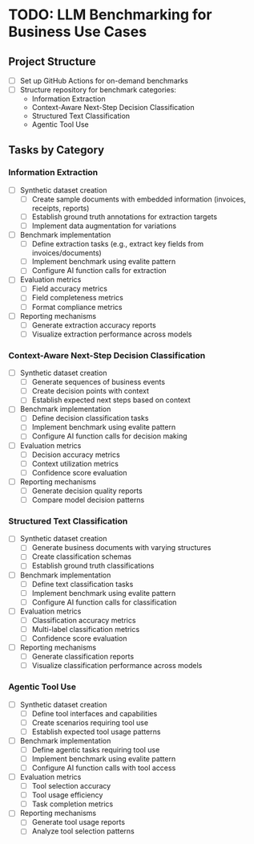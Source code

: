 # TODO: LLM Benchmarking for Business Use Cases

## Project Structure
- [ ] Set up GitHub Actions for on-demand benchmarks
- [ ] Structure repository for benchmark categories:
  - Information Extraction
  - Context-Aware Next-Step Decision Classification
  - Structured Text Classification
  - Agentic Tool Use

## Tasks by Category

### Information Extraction
- [ ] Synthetic dataset creation
  - [ ] Create sample documents with embedded information (invoices, receipts, reports)
  - [ ] Establish ground truth annotations for extraction targets
  - [ ] Implement data augmentation for variations
- [ ] Benchmark implementation
  - [ ] Define extraction tasks (e.g., extract key fields from invoices/documents)
  - [ ] Implement benchmark using evalite pattern
  - [ ] Configure AI function calls for extraction
- [ ] Evaluation metrics
  - [ ] Field accuracy metrics
  - [ ] Field completeness metrics
  - [ ] Format compliance metrics
- [ ] Reporting mechanisms
  - [ ] Generate extraction accuracy reports
  - [ ] Visualize extraction performance across models

### Context-Aware Next-Step Decision Classification
- [ ] Synthetic dataset creation
  - [ ] Generate sequences of business events
  - [ ] Create decision points with context
  - [ ] Establish expected next steps based on context
- [ ] Benchmark implementation
  - [ ] Define decision classification tasks
  - [ ] Implement benchmark using evalite pattern
  - [ ] Configure AI function calls for decision making
- [ ] Evaluation metrics
  - [ ] Decision accuracy metrics
  - [ ] Context utilization metrics
  - [ ] Confidence score evaluation
- [ ] Reporting mechanisms
  - [ ] Generate decision quality reports
  - [ ] Compare model decision patterns

### Structured Text Classification
- [ ] Synthetic dataset creation
  - [ ] Generate business documents with varying structures
  - [ ] Create classification schemas
  - [ ] Establish ground truth classifications
- [ ] Benchmark implementation
  - [ ] Define text classification tasks
  - [ ] Implement benchmark using evalite pattern
  - [ ] Configure AI function calls for classification
- [ ] Evaluation metrics
  - [ ] Classification accuracy metrics
  - [ ] Multi-label classification metrics
  - [ ] Confidence score evaluation
- [ ] Reporting mechanisms
  - [ ] Generate classification reports
  - [ ] Visualize classification performance across models

### Agentic Tool Use
- [ ] Synthetic dataset creation
  - [ ] Define tool interfaces and capabilities
  - [ ] Create scenarios requiring tool use
  - [ ] Establish expected tool usage patterns
- [ ] Benchmark implementation
  - [ ] Define agentic tasks requiring tool use
  - [ ] Implement benchmark using evalite pattern
  - [ ] Configure AI function calls with tool access
- [ ] Evaluation metrics
  - [ ] Tool selection accuracy
  - [ ] Tool usage efficiency
  - [ ] Task completion metrics
- [ ] Reporting mechanisms
  - [ ] Generate tool usage reports
  - [ ] Analyze tool selection patterns
